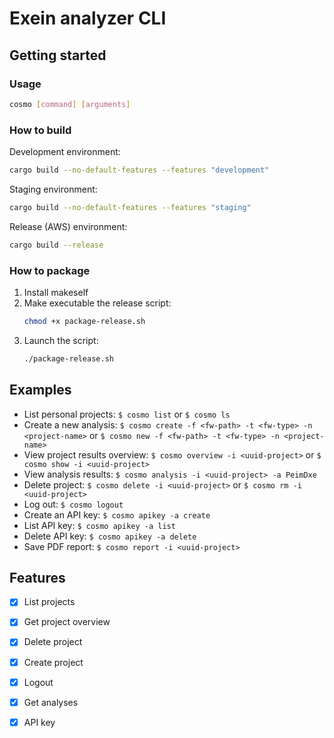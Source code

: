 # Exein analyzer CLI


## Getting started
### Usage

```bash
cosmo [command] [arguments]
```

### How to build
  
Development environment:  
```bash
cargo build --no-default-features --features "development"
```

Staging environment:  
```bash
cargo build --no-default-features --features "staging"
```

Release (AWS) environment:
```bash
cargo build --release
```

### How to package

1. Install makeself
2. Make executable the release script:
    ```bash
    chmod +x package-release.sh
    ```
3. Launch the script:
    ```bash
    ./package-release.sh
    ```


## Examples

- List personal projects: `$ cosmo list` or `$ cosmo ls`
- Create a new analysis:  `$ cosmo create -f <fw-path> -t <fw-type> -n <project-name>` or `$ cosmo new -f <fw-path> -t <fw-type> -n <project-name>`
- View project results overview: `$ cosmo overview -i <uuid-project>` or `$ cosmo show -i <uuid-project>`
- View analysis results: `$ cosmo analysis -i <uuid-project> -a PeimDxe`
- Delete project: `$ cosmo delete -i <uuid-project>` or `$ cosmo rm -i <uuid-project>`
- Log out: `$ cosmo logout`
- Create an API key: `$ cosmo apikey -a create`
- List API key: `$ cosmo apikey -a list`
- Delete API key: `$ cosmo apikey -a delete`
- Save PDF report: `$ cosmo report -i <uuid-project>`


## Features

- [x] List projects
- [x] Get project overview
- [x] Delete project
- [x] Create project
- [x] Logout
- [x] Get analyses
- [x] API key
 